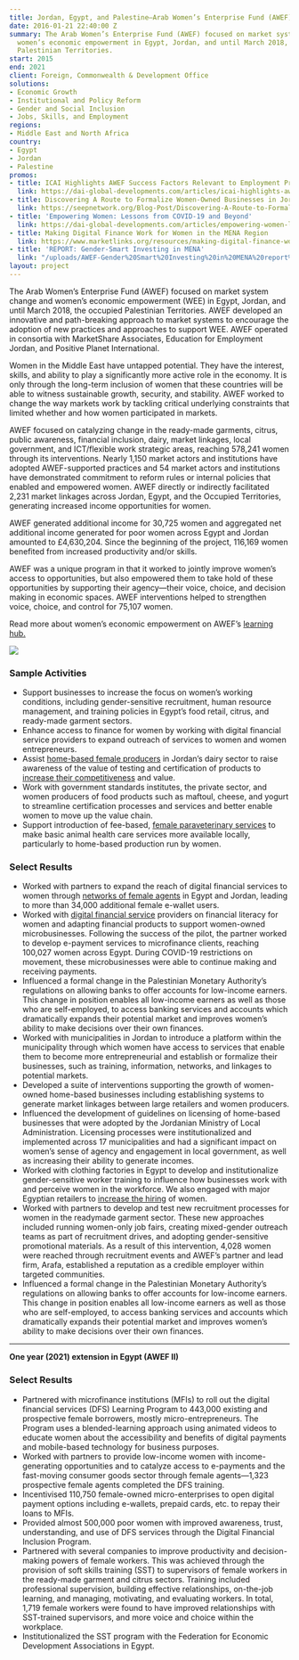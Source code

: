 ```yaml
---
title: Jordan, Egypt, and Palestine—Arab Women’s Enterprise Fund (AWEF)
date: 2016-01-21 22:40:00 Z
summary: The Arab Women’s Enterprise Fund (AWEF) focused on market system change and
  women’s economic empowerment in Egypt, Jordan, and until March 2018, the occupied
  Palestinian Territories.
start: 2015
end: 2021
client: Foreign, Commonwealth & Development Office
solutions:
- Economic Growth
- Institutional and Policy Reform
- Gender and Social Inclusion
- Jobs, Skills, and Employment
regions:
- Middle East and North Africa
country:
- Egypt
- Jordan
- Palestine
promos:
- title: ICAI Highlights AWEF Success Factors Relevant to Employment Programming
  link: https://dai-global-developments.com/articles/icai-highlights-awef-success-factor-relevant-to-employment-programming
- title: Discovering A Route to Formalize Women-Owned Businesses in Jordan
  link: https://seepnetwork.org/Blog-Post/Discovering-A-Route-to-Formalize-Women-Owned-Businesses-in-Jordan
- title: 'Empowering Women: Lessons from COVID-19 and Beyond'
  link: https://dai-global-developments.com/articles/empowering-women-lessons-from-covid-19-and-beyond
- title: Making Digital Finance Work for Women in the MENA Region
  link: https://www.marketlinks.org/resources/making-digital-finance-work-women-mena-region
- title: 'REPORT: Gender-Smart Investing in MENA'
  link: "/uploads/AWEF-Gender%20Smart%20Investing%20in%20MENA%20report%20--FINAL%20-Nov%202021.pdf"
layout: project
---
```


The Arab Women’s Enterprise Fund (AWEF) focused on market system change and women’s economic empowerment (WEE) in Egypt, Jordan, and until March 2018, the occupied Palestinian Territories. AWEF developed an innovative and path-breaking approach to market systems to encourage the adoption of new practices and approaches to support WEE. AWEF operated in consortia with MarketShare Associates, Education for Employment Jordan, and Positive Planet International. 

Women in the Middle East have untapped potential. They have the interest, skills, and ability to play a significantly more active role in the economy. It is only through the long-term inclusion of women that these countries will be able to witness sustainable growth, security, and stability. AWEF worked to change the way markets work by tackling critical underlying constraints that limited whether and how women participated in markets.

AWEF focused on catalyzing change in the ready-made garments, citrus, public awareness, financial inclusion, dairy, market linkages, local government, and ICT/flexible work strategic areas, reaching 578,241 women through its interventions. Nearly 1,150 market actors and institutions have adopted AWEF-supported practices and 54 market actors and institutions have demonstrated commitment to reform rules or internal policies that enabled and empowered women. AWEF directly or indirectly facilitated 2,231 market linkages across Jordan, Egypt, and the Occupied Territories, generating increased income opportunities for women.  

AWEF generated additional income for 30,725 women and aggregated net additional income generated for poor women across Egypt and Jordan amounted to £4,630,204. Since the beginning of the project, 116,169 women benefited from increased productivity and/or skills. 

AWEF was a unique program in that it worked to jointly improve women’s access to opportunities, but also empowered them to take hold of these opportunities by supporting their agency—their voice, choice, and decision making in economic spaces. AWEF interventions helped to strengthen voice, choice, and control for 75,107 women. 

Read more about women’s economic empowerment on AWEF’s [learning hub.](https://seepnetwork.org/AWEF-Learning-Series) 

![][2]

### Sample Activities

* Support businesses to increase the focus on women’s working conditions, including gender-sensitive recruitment, human resource management, and training policies in Egypt’s food retail, citrus, and ready-made garment sectors. 
* Enhance access to finance for women by working with digital financial service providers to expand outreach of services to women and women entrepreneurs. 
* Assist [home-based female producers](https://seepnetwork.org/Blog-Post/Discovering-A-Route-to-Formalize-Women-Owned-Businesses-in-Jordan) in Jordan’s dairy sector to raise awareness of the value of testing and certification of products to [increase their competitiveness](http://jordantimes.com/news/local/uk-project-helps-jerash-women-sell-dairy-products-national-market) and value.
* Work with government standards institutes, the private sector, and women producers of food products such as maftoul, cheese, and yogurt to streamline certification processes and services and better enable women to move up the value chain.
* Support introduction of fee-based, [female paraveterinary services](https://dai-global-developments.com/articles/turning-social-norms-in-the-middle-east-into-job-opportunities-for-women) to make basic animal health care services more available locally, particularly to home-based production run by women.

### Select Results

* Worked with partners to expand the reach of digital financial services to women through [networks of female agents](https://seepnetwork.org/Resource-Post/Dinarak-Jordan-How-Mobile-Money-Can-Empower-Female-Agents-and-Clients) in Egypt and Jordan, leading to more than 34,000 additional female e-wallet users. 
* Worked with [digital financial service](https://www.marketlinks.org/resources/making-digital-finance-work-women-mena-region) providers on financial literacy for women and adapting financial products to support women-owned microbusinesses. Following the success of the pilot, the partner worked to develop e-payment services to microfinance clients, reaching 100,027 women across Egypt. During COVID-19 restrictions on movement, these microbusinesses were able to continue making and receiving payments. 
* Influenced a formal change in the Palestinian Monetary Authority’s regulations on allowing banks to offer accounts for low-income earners. This change in position enables all low-income earners as well as those who are self-employed,  to access banking services and accounts which dramatically expands their potential market and improves women’s ability to make decisions over their own finances. 
* Worked with municipalities in Jordan to introduce a platform within the municipality through which women have access to services that enable them to become more entrepreneurial and establish or formalize their businesses, such as training, information, networks, and linkages to potential markets. 
* Developed a suite of interventions supporting the growth of women-owned home-based businesses including establishing systems to generate market linkages between large retailers and women producers. 
* Influenced the development of guidelines on licensing of home-based businesses that were adopted by the Jordanian Ministry of Local Administration. Licensing processes were institutionalized and implemented across 17 municipalities and had a significant impact on women’s sense of agency and engagement in local government, as well as increasing their ability to generate incomes. 
* Worked with clothing factories in Egypt to develop and institutionalize gender-sensitive worker training to influence how businesses work with and perceive women in the workforce. We also engaged with major Egyptian retailers to [increase the hiring](https://beamexchange.org/community/blogs/9999/1/1/fintech-for-women-egypt/) of women. 
* Worked with partners to develop and test new recruitment processes for women in the readymade garment sector. These new approaches included running women-only job fairs, creating mixed-gender outreach teams as part of recruitment drives, and adopting gender-sensitive promotional materials. As a result of this intervention, 4,028 women were reached through recruitment events and AWEF’s partner and lead firm, Arafa, established a reputation as a credible employer within targeted communities. 
* Influenced a formal change in the Palestinian Monetary Authority’s regulations on allowing banks to offer accounts for low-income earners. This change in position enables all low-income earners as well as those who are self-employed, to access banking services and accounts which dramatically expands their potential market and improves women’s ability to make decisions over their own finances. 

<hr>

**One year (2021) extension in Egypt (AWEF II)**

### Select Results

* Partnered with microfinance institutions (MFIs) to roll out the digital financial services (DFS) Learning Program to 443,000 existing and prospective female borrowers, mostly micro-entrepreneurs. The Program uses a blended-learning approach using animated videos to educate women about the accessibility and benefits of digital payments and mobile-based technology for business purposes. 
* Worked with partners to provide low-income women with income-generating opportunities and to catalyze access to e-payments and the fast-moving consumer goods sector through female agents—1,323 prospective female agents completed the DFS training. 
* Incentivised 110,750 female-owned micro-enterprises to open digital payment options including e-wallets, prepaid cards, etc. to repay their loans to MFIs.
* Provided almost 500,000 poor women with improved awareness, trust, understanding, and use of DFS services through the Digital Financial Inclusion Program.
* Partnered with several companies to improve productivity and decision-making powers of female workers. This was achieved through the provision of soft skills training (SST) to supervisors of female workers in the ready-made garment and citrus sectors. Training included professional supervision, building effective relationships, on-the-job learning, and managing, motivating, and evaluating workers. In total, 1,719 female workers were found to have improved relationships with SST-trained supervisors, and more voice and choice within the workplace.
* Institutionalized the SST program with the Federation for Economic Development Associations in Egypt. 


[1]: http://dai-global-developments.com/articles/market-systems-development-a-primer-on-pro-poor-programming?utm_source=daidotcom
[2]: https://assetify-dai.com/projects/AWEF-web-page.jpg